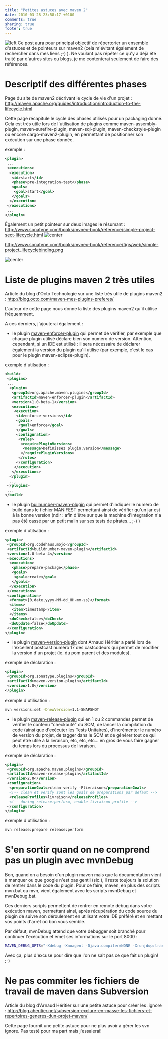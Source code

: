 ```yaml
---
title: "Petites astuces avec maven 2"
date: 2010-03-28 23:58:17 +0100
comments: true
sharing: true
footer: true
---
```


![left](http://maven.apache.org/images/maven-logo-2.gif)
Ce post aura pour principal objectif de répertorier un ensemble d'astuces et de pointeurs sur maven2 (cela m'évitant également de rechercher dans mes liens ;-) ). Ne voulant pas répéter ce qu'y a déjà été traité par d'autres sites ou blogs, je me contenterai seulement de faire des références.

<!-- more -->
# Descriptif des différentes phases

Page du site de maven2 décrivant le cycle de vie d'un projet :
http://maven.apache.org/guides/introduction/introduction-to-the-lifecycle.html

Cette page récapitule le cycle des phases utilisés pour un packaging donné. Cela est très utile lors de l'utilisation de plugins comme maven-assembly-plugin, maven-surefire-plugin, maven-sql-plugin, maven-checkstyle-plugin ou encore cargo-maven2-plugin, en permettant de positionner son exécution sur une phase donnée.

exemple :
```xml
<plugin>
 ...
 <executions>
  <execution>
   <id>start</id>
   <phase>pre-integration-test</phase>
   <goals>
    <goal>start</goal>
   </goals>
  </execution>
 </executions>
 ...
</plugin>
```
Également un petit pointeur sur deux images le résumant :
http://www.sonatype.com/books/mvnex-book/reference/simple-project-sect-lifecycle.html
![center](http://www.sonatype.com/books/mvnex-book/reference/figs/web/simple-project_lifecyclebinding.png)

http://www.sonatype.com/books/mvnex-book/reference/figs/web/simple-project_lifecyclebinding.png

![center](http://dgouyette.developpez.com/tutoriels/java/exposer-service-crud-restful-avec-jboss-resteasy/images/Image%201.png)

# Liste de plugins maven 2 très utiles

Article du blog d'Octo Technologie sur une liste très utile de plugins maven2 :
http://blog.octo.com/maven-mes-plugins-preferes/

L'auteur de cette page nous donne la liste des plugins maven2 qu'il utilise fréquemment.

A ces derniers, j'ajouterai également :

* le plugin [maven-enforcer-plugin](http://maven.apache.org/plugins/maven-enforcer-plugin/http://maven.apache.org/plugins/maven-enforcer-plugin/) qui permet de vérifier, par exemple que chaque plugin utilisé déclare bien son numéro de version. Attention, cependant, si un IDE est utilisé : il sera nécessaire de déclarer également la version du plugin qu'il utilise (par exemple, c'est le cas pour le plugin maven-eclipse-plugin).

exemple d'utilsation :
```xml
<build>
 <plugins>
 ...
  <plugin>
   <groupId>org.apache.maven.plugins</groupId>
   <artifactId>maven-enforcer-plugin</artifactId>
   <version>1.0-beta-1</version>
   <executions>
    <execution>
     <id>enforce-versions</id>
     <goals>
      <goal>enforce</goal>
     </goals>
     <configuration>
      <rules>
       <requirePluginVersions>
        <message>Definissez plugin.version</message>
       </requirePluginVersions>
      </rules>
     </configuration>
    </execution>
   </executions>
  </plugin>
  ...
 </plugins>
 ...
</build>
```

* le plugin [builnumber-maven-plugin](http://mojo.codehaus.org/buildnumber-maven-plugin/index.html) qui permet d'indiquer le numéro de build dans le fichier MANIFEST permettant ainsi de vérifier qu'un jar est à la bonne version (ndlr : afin d'être sur que la machine d'integration n'a pas été cassé par un petit malin sur ses tests de pirates... ;-) )

exemple d'utilsation :

```xml
<plugin>
 <groupId>org.codehaus.mojo</groupId>
 <artifactId>buildnumber-maven-plugin</artifactId>
 <version>1.0-beta-4</version>
 <executions>
  <execution>
   <phase>prepare-package</phase>
   <goals>
    <goal>create</goal>
   </goals>
  </execution>
 </executions>
 <configuration>
  <format>{0,date,yyyy-MM-dd_HH-mm-ss}</format>
  <items>
   <item>timestamp</item>
  </items>
  <doCheck>false</doCheck>
  <doUpdate>false</doUpdate>
 </configuration>
</plugin>
```

* le plugin [maven-version-plugin](http://mojo.codehaus.org/versions-maven-plugin/) dont Arnaud Héritier a parlé lors de l'excellent postcast numéro 17 des castcodeurs qui permet de modifier la version d'un projet (ie. du pom parent et des modules).

exemple de déclaration :

```xml
<plugin>
 <groupId>org.sonatype.plugins</groupId>
 <artifactId>maven-version-plugin</artifactId>
 <version>1.0</version>
</plugin>
```

exemple d'utilisation :

```bash
mvn versions:set -DnewVersion=1.1-SNAPSHOT
```

* le plugin [maven-release-plugin](http://maven.apache.org/plugins/maven-release-plugin/) qui en 1 ou 2 commandes permet de vérifier le contenu "checkouté" du SCM, de lancer la compilation du code (ainsi que d'exécuter les Tests Unitaires), d'incrémenter le numéro de version du projet, de tagger dans le SCM et de générer tout ce qui peut être utile à la livraison, etc, etc, etc... en gros de vous faire gagner du temps lors du processus de livraison.

exemple de déclaration :

```xml
<plugin>
 <groupId>org.apache.maven.plugins</groupId>
 <artifactId>maven-release-plugin</artifactId>
 <version>2.0</version>
 <configuration>
  <preparationGoals>clean verify -Plivraison</preparationGoals>
  <!-- clean et verify sont les goals de preparations par defaut -->
  <releaseProfiles>livraison</releaseProfiles>
  <!-- during release:perform, enable livraison profile -->
 </configuration>
</plugin>
```
exemple d'utilisation :
```bash
mvn release:prepare release:perform
```
# S'en sortir quand on ne comprend pas un plugin avec mvnDebug
Bon, quand on a besoin d'un plugin maven mais que la documentation vient à manquer ou que google n'est pas gentil (sic.), il reste toujours la solution de rentrer dans le code du plugin. Pour ce faire, maven, en plus des scripts mvn.bat ou mvn, vient également avec les scripts mvnDebug et mvnDebug.bat.

Ces derniers scripts permettent de rentrer en remote debug dans votre exécution maven, permettant ainsi, après récupération du code source du plugin de suivre son déroulement en utilisant votre IDE préféré et en mettant vos points d'arrêt où bon vous semble.

Par défaut, mvnDebug attend que votre debugger soit branché pour continuer l'exécution et émet ses informations sur le port 8000 :
```bash
MAVEN_DEBUG_OPTS="-Xdebug -Xnoagent -Djava.compiler=NONE -Xrunjdwp:transport=dt_socket,server=y,suspend=y,address=8000"
```
Avec ça, plus d'excuse pour dire que l'on ne sait pas ce que fait un plugin! ;-)
# Ne pas commiter les fichiers de travail de maven dans Subversion
Article du blog d'Arnaud Héritier sur une petite astuce pour créer les .ignore :
http://blog.aheritier.net/subversion-exclure-en-masse-les-fichiers-et-repertoires-generes-dun-projet-maven/

Cette page fournit une petite astuce pour ne plus avoir à gérer les svn ignore. Pas testé pour ma part mais j'essaierai!

